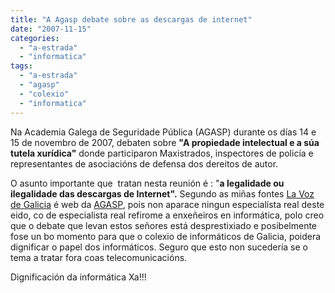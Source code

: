```yaml
---
title: "A Agasp debate sobre as descargas de internet"
date: "2007-11-15"
categories: 
  - "a-estrada"
  - "informatica"
tags: 
  - "a-estrada"
  - "agasp"
  - "colexio"
  - "informatica"
---
```


Na Academia Galega de Seguridade Pública (AGASP) durante os días 14 e 15 de novembro de 2007, debaten sobre **"A propiedade intelectual e a súa tutela xurídica"** donde participaron Maxistrados, inspectores de policía e representantes de asociacións de defensa dos dereitos de autor.

O asunto importante que  tratan nesta reunión é : "**a legalidade ou ilegalidade das descargas de Internet".** Segundo as miñas fontes [La Voz de Galicia](http://www.lavozdegalicia.es/deza/2007/11/15/0003_6319366.htm?idioma=galego) é web da [AGASP](http://agasp.xunta.es/galego/actualidad/detalle/id=0xA8E42D2291EA11DCABA423A585189D3F&id_categoria=noticias), pois non aparace ningun especialísta real deste eido, co de especialista real refirome a enxeñeiros en informática, polo creo que o debate que levan estos señores está desprestixiado e posibelmente fose un bo momento para que o colexio de informáticos de Galicia, poidera dignificar o papel dos informáticos. Seguro que esto non sucedería se o tema a tratar fora coas telecomunicacións.

Dignificación da informática Xa!!!
